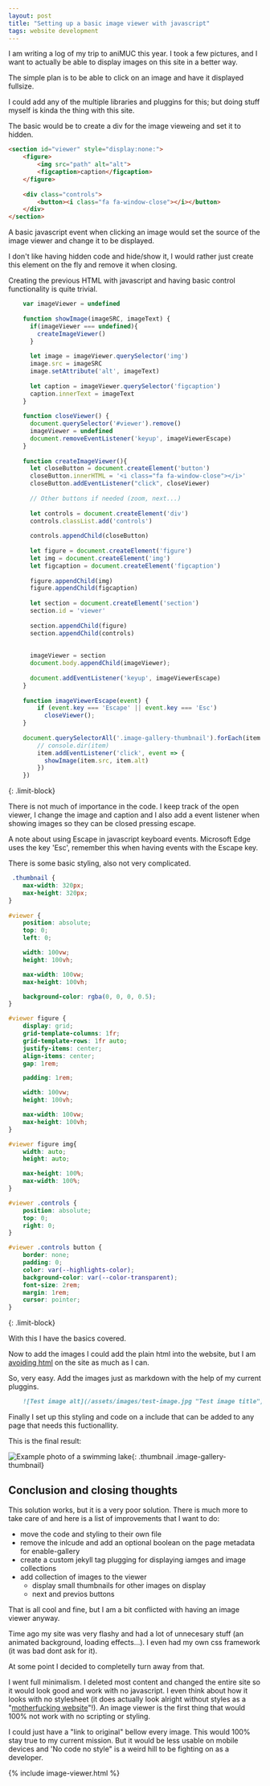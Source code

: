```yaml
---
layout: post
title: "Setting up a basic image viewer with javascript"
tags: website development
---
```

I am writing a log of my trip to aniMUC this year. 
I took a few pictures, and I want to actually be able to display images on this site in a better way.

The simple plan is to be able to click on an image and have it displayed fullsize.

I could add any of the multiple libraries and pluggins for this; but doing stuff myself is kinda the thing with this site.

The basic would be to create a div for the image vieweing and set it to hidden.

```html
<section id="viewer" style="display:none:">
    <figure>
        <img src="path" alt="alt">
        <figcaption>caption</figcaption>
    </figure>
    
    <div class="controls">
        <button><i class="fa fa-window-close"></i></button>
    </div>
</section>
```

A basic javascript event when clicking an image would set the source of the image viewer and change it to be displayed.

I don't like having hidden code and hide/show it, I would rather just create this element on the fly and remove it when closing.

Creating the previous HTML with javascript and having basic control functionality is quite trivial.

```javascript
    var imageViewer = undefined
    
    function showImage(imageSRC, imageText) {
      if(imageViewer === undefined){
        createImageViewer()
      }
    
      let image = imageViewer.querySelector('img')
      image.src = imageSRC
      image.setAttribute('alt', imageText)
    
      let caption = imageViewer.querySelector('figcaption')
      caption.innerText = imageText
    }
    
    function closeViewer() {
      document.querySelector('#viewer').remove()
      imageViewer = undefined
      document.removeEventListener('keyup', imageViewerEscape)
    } 
    
    function createImageViewer(){
      let closeButton = document.createElement('button')
      closeButton.innerHTML = '<i class="fa fa-window-close"></i>' 
      closeButton.addEventListener("click", closeViewer)
    
      // Other buttons if needed (zoom, next...)
    
      let controls = document.createElement('div')
      controls.classList.add('controls')
    
      controls.appendChild(closeButton) 
    
      let figure = document.createElement('figure')
      let img = document.createElement('img')
      let figcaption = document.createElement('figcaption')
    
      figure.appendChild(img) 
      figure.appendChild(figcaption) 
    
      let section = document.createElement('section')
      section.id = 'viewer'
    
      section.appendChild(figure)
      section.appendChild(controls)
    
    
      imageViewer = section
      document.body.appendChild(imageViewer);
    
      document.addEventListener('keyup', imageViewerEscape)
    }
    
    function imageViewerEscape(event) {
        if (event.key === 'Escape' || event.key === 'Esc') 
          closeViewer();
    }
    
    document.querySelectorAll('.image-gallery-thumbnail').forEach(item => {
        // console.dir(item)
        item.addEventListener('click', event => {
          showImage(item.src, item.alt)
        })
    })
```
{: .limit-block}

There is not much of importance in the code. I keep track of the open viewer, I change the image and caption and I also add a event listener when showing images so they can be closed pressing escape.

A note about using Escape in javascript keyboard events. Microsoft Edge uses the key 'Esc', remember this when having events with the Escape key.

There is some basic styling, also not very complicated.

```css
 .thumbnail {
    max-width: 320px;
    max-height: 320px;
}
  
#viewer {
    position: absolute;
    top: 0;
    left: 0;

    width: 100vw;
    height: 100vh;

    max-width: 100vw;
    max-height: 100vh;

    background-color: rgba(0, 0, 0, 0.5);
}

#viewer figure {
    display: grid;
    grid-template-columns: 1fr;
    grid-template-rows: 1fr auto;
    justify-items: center;
    align-items: center;
    gap: 1rem;

    padding: 1rem;

    width: 100vw;
    height: 100vh;

    max-width: 100vw;
    max-height: 100vh;
}

#viewer figure img{
    width: auto;
    height: auto;

    max-height: 100%;
    max-width: 100%;
}

#viewer .controls {
    position: absolute;
    top: 0;
    right: 0;
}

#viewer .controls button {
    border: none;
    padding: 0;
    color: var(--highlights-color);
    background-color: var(--color-transparent);
    font-size: 2rem;
    margin: 1rem;
    cursor: pointer;
}
```
{: .limit-block}

With this I have the basics covered. 

Now to add the images I could add the plain html into the website, but I am [avoiding html](https://alniarez.de/2022/01/30/conversion-to-markdown) on the site as much as I can. 

So, very easy. Add the images just as markdown with the help of my current pluggins.

```markdown
    ![Test image alt](/assets/images/test-image.jpg "Test image title"){: .thumbnail .image-gallery-thumbnail}
```

Finally I set up this styling and code on a include that can be added to any page that needs this fuctionallity.

This is the final result:

![Example photo of a swimming lake](/assets/images/blog/2023-05-04/example.jpg "Example photo of a swimming lake"){: .thumbnail .image-gallery-thumbnail}

## Conclusion and closing thoughts

This solution works, but it is a very poor solution. There is much more to take care of and here is a list of improvements that I want to do:

* move the code and styling to their own file
* remove the inlcude and add an optional boolean on the page metadata for enable-gallery
* create a custom jekyll tag plugging for displaying iamges and image collections
* add collection of images to the viewer
    - display small thumbnails for other images on display
    - next and previos buttons

That is all cool and fine, but I am a bit conflicted with having an image viewer anyway.

Time ago my site was very flashy and had a lot of unnecesary stuff (an animated background, loading effects...). I even had my own css framework (it was bad dont ask for it).

At some point I decided to completelly turn away from that.

I went full minimalism.
I deleted most content and changed the entire site so it would look good and work with no javascript.
I even think about how it looks with no stylesheet (it does actually look alright without styles as a "[motherfucking website](https://motherfuckingwebsite.com/)"!).
An image viewer is the first thing that would 100% not work with no scripting or styling.

I could just have a "link to original" bellow every image. This would 100% stay true to my current mission. But it would be less usable on mobile devices and 'No code no style" is a weird hill to be fighting on as a developer. 

{% include image-viewer.html %}